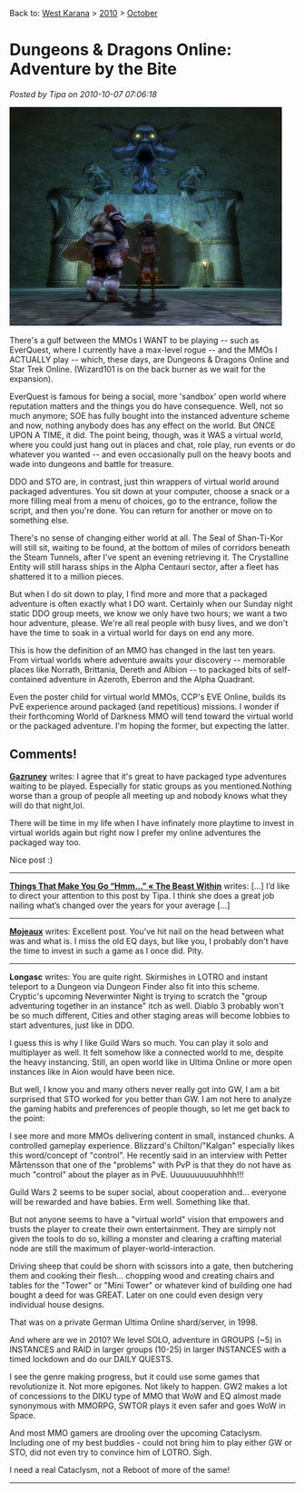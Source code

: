 Back to: [West Karana](/posts/westkarana.md) > [2010](/posts/2010/westkarana.md) > [October](./westkarana.md)
# Dungeons & Dragons Online: Adventure by the Bite

*Posted by Tipa on 2010-10-07 07:06:18*

![](../../../uploads/2010/10/dndclient-2010-10-06-23-21-52-93.jpg "Standing before the Seal of Shan-ti-kor")

There's a gulf between the MMOs I WANT to be playing -- such as EverQuest, where I currently have a max-level rogue -- and the MMOs I ACTUALLY play -- which, these days, are Dungeons & Dragons Online and Star Trek Online. (Wizard101 is on the back burner as we wait for the expansion).

EverQuest is famous for being a social, more 'sandbox' open world where reputation matters and the things you do have consequence. Well, not so much anymore; SOE has fully bought into the instanced adventure scheme and now, nothing anybody does has any effect on the world. But ONCE UPON A TIME, it did. The point being, though, was it WAS a virtual world, where you could just hang out in places and chat, role play, run events or do whatever you wanted -- and even occasionally pull on the heavy boots and wade into dungeons and battle for treasure.

DDO and STO are, in contrast, just thin wrappers of virtual world around packaged adventures. You sit down at your computer, choose a snack or a more filling meal from a menu of choices, go to the entrance, follow the script, and then you're done. You can return for another or move on to something else.

There's no sense of changing either world at all. The Seal of Shan-Ti-Kor will still sit, waiting to be found, at the bottom of miles of corridors beneath the Steam Tunnels, after I've spent an evening retrieving it. The Crystalline Entity will still harass ships in the Alpha Centauri sector, after a fleet has shattered it to a million pieces.

But when I do sit down to play, I find more and more that a packaged adventure is often exactly what I DO want. Certainly when our Sunday night static DDO group meets, we know we only have two hours; we want a two hour adventure, please. We're all real people with busy lives, and we don't have the time to soak in a virtual world for days on end any more.

This is how the definition of an MMO has changed in the last ten years. From virtual worlds where adventure awaits your discovery -- memorable places like Norrath, Brittania, Dereth and Albion -- to packaged bits of self-contained adventure in Azeroth, Eberron and the Alpha Quadrant.

Even the poster child for virtual world MMOs, CCP's EVE Online, builds its PvE experience around packaged (and repetitious) missions. I wonder if their forthcoming World of Darkness MMO will tend toward the virtual world or the packaged adventure. I'm hoping the former, but expecting the latter.

## Comments!

**[Gazruney](http://abitofwhatyoufancy.wordpress.com/)** writes: I agree that it's great to have packaged type adventures waiting to be played. Especially for static groups as you mentioned.Nothing worse than a group of people all meeting up and nobody knows what they will do that night,lol.

There will be time in my life when I have infinately more playtime to invest in virtual worlds again but right now I prefer my online adventures the packaged way too.

Nice post :)

---

**[Things That Make You Go &#8220;Hmm&#8230;&#8221; &laquo; The Beast Within](http://bmhunter.wordpress.com/2010/10/07/things-that-make-you-go-hmm/)** writes: [...] I’d like to direct your attention to this post by Tipa. I think she does a great job nailing what’s changed over the years for your average [...]

---

**[Mojeaux](http://voodoogamer.wordpress.com/)** writes: Excellent post. You've hit nail on the head between what was and what is. I miss the old EQ days, but like you, I probably don't have the time to invest in such a game as I once did. Pity.

---

**Longasc** writes: You are quite right. Skirmishes in LOTRO and instant teleport to a Dungeon via Dungeon Finder also fit into this scheme.
Cryptic's upcoming Neverwinter Night is trying to scratch the "group adventuring together in an instance" itch as well. Diablo 3 probably won't be so much different, Cities and other staging areas will become lobbies to start adventures, just like in DDO.

I guess this is why I like Guild Wars so much. You can play it solo and multiplayer as well. It felt somehow like a connected world to me, despite the heavy instancing. Still, an open world like in Ultima Online or more open instances like in Aion would have been nice.

But well, I know you and many others never really got into GW, I am a bit surprised that STO worked for you better than GW. I am not here to analyze the gaming habits and preferences of people though, so let me get back to the point:

I see more and more MMOs delivering content in small, instanced chunks. A controlled gameplay experience. Blizzard's Chilton/"Kalgan" especially likes this word/concept of "control". He recently said in an interview with Petter Mårtensson that one of the "problems" with PvP is that they do not have as much "control" about the player as in PvE. Uuuuuuuuuuhhhh!!!

Guild Wars 2 seems to be super social, about cooperation and... everyone will be rewarded and have babies. Erm well. Something like that.

But not anyone seems to have a "virtual world" vision that empowers and trusts the player to create their own entertainment. They are simply not given the tools to do so, killing a monster and clearing a crafting material node are still the maximum of player-world-interaction.

Driving sheep that could be shorn with scissors into a gate, then butchering them and cooking their flesh... chopping wood and creating chairs and tables for the "Tower" or "Mini Tower" or whatever kind of building one had bought a deed for was GREAT. Later on one could even design very individual house designs.

That was on a private German Ultima Online shard/server, in 1998.


And where are we in 2010? We level SOLO, adventure in GROUPS (~5) in INSTANCES and RAID in larger groups (10-25) in larger INSTANCES with a timed lockdown and do our DAILY QUESTS.

I see the genre making progress, but it could use some games that revolutionize it. Not more epigones. Not likely to happen. GW2 makes a lot of concessions to the DIKU type of MMO that WoW and EQ almost made synonymous with MMORPG, SWTOR plays it even safer and goes WoW in Space.

And most MMO gamers are drooling over the upcoming Cataclysm. Including one of my best buddies - could not bring him to play either GW or STO, did not even try to convince him of LOTRO. Sigh.

I need a real Cataclysm, not a Reboot of more of the same!

---

